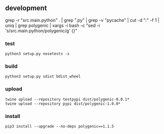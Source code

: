 ## development

grep -r "src.main.python" . | grep ".py" | grep -v "pycache" | cut -d ":" -f 1 | uniq | grep polygenic | xargs -i bash -c "sed -i 's/src.main.python/polygenic/g' {}"

### test
```
python3 setup.py nosetests -s
```
### build
```
python3 setup.py sdist bdist_wheel
```
### upload
```
twine upload --repository testpypi dist/polygenic-0.0.1*
twine upload --repository pypi dist/polygenic-1.0.0*
```
### install
```
pip3 install --upgrade --no-deps polygenic==1.1.5
```
